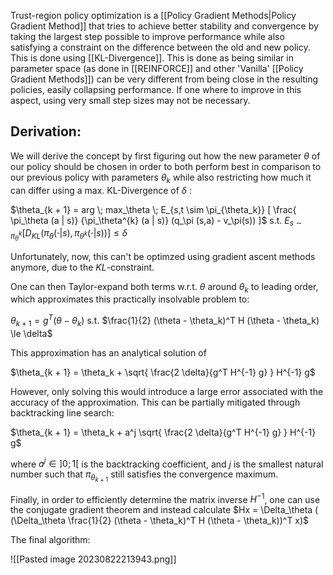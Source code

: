 Trust-region policy optimization is a [[Policy Gradient Methods|Policy Gradient Method]] that tries to achieve better stability and convergence by taking the largest step possible to improve performance while also satisfying a constraint on the difference between the old and new policy. This is done using [[KL-Divergence]]. 
This is done as being similar in parameter space (as done in [[REINFORCE]] and other 'Vanilla' [[Policy Gradient Methods]]) can be very different from being close in the resulting policies, easily collapsing performance. If one where to improve in this aspect, using very small step sizes may not be necessary.  

## Derivation:
We will derive the concept by first figuring out how the new parameter $\theta$ of our policy should be chosen in order to both perform best in comparison to our previous policy with parameters $\theta_k$ while also restricting how much it can differ using a max. KL-Divergence of $\delta$ :

$\theta_{k + 1} = arg \; max_\theta \; E_{s,t \sim \pi_{\theta_k}} [ \frac{ \pi_\theta (a | s)} {\pi_\theta^{k}  (a | s)}  (q_\pi (s,a) - v_\pi(s)) ]$ s.t. $E_{s \sim \pi_\theta^k} [ D_{KL} (\pi_\theta(\cdot | s), \pi_{\theta^k}(\cdot | s) ) ] \le \delta$

Unfortunately, now, this can't be optimzed using gradient ascent methods anymore, due to the
$KL$-constraint.

One can then Taylor-expand both terms w.r.t. $\theta$ around $\theta_k$ to leading order, which approximates this practically insolvable problem to:

$\theta_{k + 1} = g^T (\theta - \theta_k)$ s.t. $\frac{1}{2} (\theta - \theta_k)^T H (\theta - \theta_k) \le \delta$ 

This approximation has an analytical solution of

$\theta_{k + 1} = \theta_k + \sqrt{ \frac{2 \delta}{g^T H^{-1} g} } H^{-1} g$

However, only solving this would introduce a large error associated with the accuracy of the approximation. This can be partially mitigated through backtracking line search:

$\theta_{k + 1} = \theta_k + a^j \sqrt{ \frac{2 \delta}{g^T H^{-1} g} } H^{-1} g$

where $a^j \in ]0; 1[$ is the backtracking coefficient, and $j$ is the smallest natural number such that $\pi_{\theta_{k + 1}}$  still satisfies the convergence maximum.

Finally, in order to efficiently determine the matrix inverse $H^{-1}$, one can use the conjugate gradient theorem and instead calculate $Hx = \Delta_\theta ( (\Delta_\theta  \frac{1}{2} (\theta - \theta_k)^T H (\theta - \theta_k))^T x)$ 

The final algorithm:

![[Pasted image 20230822213943.png]]

